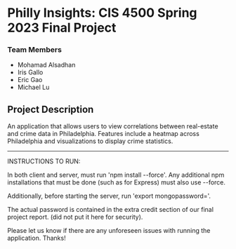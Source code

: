 # Philly Insights: CIS 4500 Spring 2023 Final Project

### Team Members
* Mohamad Alsadhan
* Iris Gallo
* Eric Gao
* Michael Lu

## Project Description
An application that allows users to view correlations between real-estate and crime data in Philadelphia. Features include a heatmap across Philadelphia and visualizations to display crime statistics.

---

INSTRUCTIONS TO RUN:

In both client and server, must run 'npm install --force'. Any additional npm installations that must be done (such as for Express) must also use --force.

Additionally, before starting the server, run 'export mongopassword=<password>'.
  
The actual password is contained in the extra credit section of our final project report. (did not put it here for security). 
  
Please let us know if there are any unforeseen issues with running the application. Thanks!
